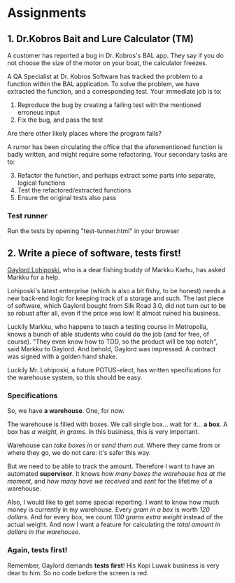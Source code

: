 # Assignments

## 1. Dr.Kobros Bait and Lure Calculator (TM)

A customer has reported a bug in Dr. Kobros's BAL app. They say if you  do not choose the size of the motor on your boat, the calculator freezes.

A QA Specialist at Dr. Kobros Software has tracked the problem to a function within the BAL application. To solve the problem, we have extracted the function, and a corresponding test. Your immediate job is to:

1. Reproduce the bug by creating a failing test with the mentioned erroneus input
2. Fix the bug, and pass the test

Are there other likely places where the program fails?

A rumor has been circulating the office that the aforementioned function is badly written, and might require some refactoring. Your secondary tasks are to:

3. Refactor the function, and perhaps extract some parts into separate, logical functions
4. Test the refactored/extracted functions
5. Ensure the original tests also pass

### Test runner

Run the tests by opening "test-tunner.html" in your browser

## 2. Write a piece of software, tests first!

[Gaylord Lohiposki](https://www.linkedin.com/in/gaylord-lohiposki-8852a464), who is a dear fishing buddy of Markku Karhu, has asked Markku for a help.

Lohiposki's latest enterprise (which is also a bit fishy, to be honest) needs a new back-end logic for keeping track of a storage and such. The last piece of software, which Gaylord bought from Silk Road 3.0, did not turn out to be so robust after all, even if the price was low! It almost ruined his business.

Luckily Markku, who happens to teach a testing course in Metropolia, knows a bunch of able students who could do the job (and for free, of course). "They even know how to TDD, so the product will be top notch", said Markku to Gaylord. And behold, Gaylord was impressed. A contract was signed with a golden hand shake.

Luckily Mr. Lohiposki, a future POTUS-elect, has written specifications for the warehouse system, so this should be easy.

### Specifications

So, we have **a warehouse**. One, for now.

The warehouse is filled with boxes. We call single box... wait for it... **a box**. A box has *a weight, in grams*. In this business, this is very important.

Warehouse can *take boxes in* or *send them out*. Where they came from or where they go, we do not care: it's safer this way.

But we need to be able to track the amount. Therefore I want to have an automated **supervisor**. It knows *how many boxes the warehouse has at the moment*, and *how many have we received* and *sent* for the lifetime of a warehouse.

Also, I would like to get some special reporting. I want to know how much money is currently in my warehouse.
Every *gram in a box* is worth *120 dollars*. And for every box, we count *100 grams extra weight* instead of the actual weight. And now I want a feature for calculating the *total amount in dollars in the warehouse*.

### Again, tests first!

Remember, Gaylord demands **tests first**! His Kopi Luwak business is very dear to him. So no code before the screen is red.

